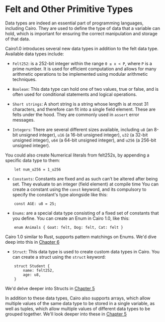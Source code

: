 # Felt and Other Primitive Types

Data types are indeed an essential part of programming languages, including Cairo. They are used to define the type of data that a variable can hold, which is important for ensuring the correct manipulation and storage of that data.


Cairo1.0 introduces several new data types in addition to the felt data type. Available data types include:

- `Felt252`: is a 252-bit integer within the range `0 ≤ x < P`, where `P` is a prime number. It is used for efficient computation and allows for many arithmetic operations to be implemented using modular arithmetic techniques.

- `Boolean`: This data type can hold one of two values, true or false, and is often used for conditional statements and logical operations.

- `Short strings`: A short string is a string whose length is at most 31 characters, and therefore can fit into a single field element. These are felts under the hood. They are commonly used in `assert` error messages.

- `Integers`: There are several different sizes available, including `u8` (an 8-bit unsigned integer), `u16` (a 16-bit unsigned integer), `u32` (a 32-bit unsigned integer), `u64` (a 64-bit unsigned integer), and `u256` (a 256-bit unsigned integer).

You could also create Numerical literals from felt252s, by appending a specific data type to them:

```
    let num_u256 = 1_u256
```

- `Constants`: Constants are fixed and as such can’t be altered after being set. They evaluate to an integer (field element) at compile time You can create a constant using the `const` keyword, and its compulsory to specify the constant's type alongside like this:

```
    const AGE: u8 = 25;
```

- `Enums`: are a special data type consisting of a fixed set of constants that you define. You can create an Enum in Cairo 1.0, like this:

```
    enum Animals { Goat: felt, Dog: felt, Cat: felt }
```

Cairo 1.0 similar to Rust, supports pattern matchings on Enums. We'd dive deep into this in [Chapter 6](./6.%20Data%20types%20II.md)

- `Struct`: This data type is used to create custom data types in Cairo. You can create a struct using the `struct` keyword:

```
    struct Student {
        name: felt252,
        age: u8,
    }
```

We'd delve deeper into Structs in [Chapter 5](./5.%20Data%20types%20I.md)


In addition to these data types, Cairo also supports arrays, which allow multiple values of the same data type to be stored in a single variable, as well as tuples, which allow multiple values of different data types to be grouped together. We'll look deeper into these in [Chapter 5](./5.%20Data%20types%20I.md)